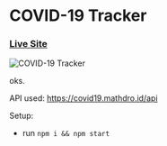 # COVID-19 Tracker

### [Live Site](https://covid19statswebsite.netlify.com/)

![COVID-19 Tracker](https://i.ibb.co/X87BqVY/Screenshot-2020-04-13-at-10-14-58.png)




oks.

API used: https://covid19.mathdro.id/api

Setup:
- run ```npm i && npm start```
